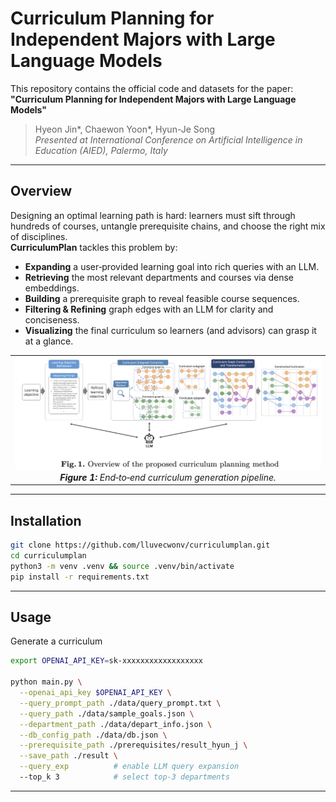 # Curriculum Planning for Independent Majors with Large Language Models
This repository contains the official code and datasets for the paper:
**"Curriculum Planning for Independent Majors with Large Language Models"**  
> Hyeon Jin*, Chaewon Yoon*, Hyun-Je Song  
> *Presented at International Conference on Artificial Intelligence in Education (AIED), Palermo, Italy* 

---

## Overview
Designing an optimal learning path is hard: learners must sift through hundreds of courses, untangle prerequisite chains, and choose the right mix of disciplines.  
**CurriculumPlan** tackles this problem by:

- **Expanding** a user‑provided learning goal into rich queries with an LLM.  
- **Retrieving** the most relevant departments and courses via dense embeddings.  
- **Building** a prerequisite graph to reveal feasible course sequences.  
- **Filtering & Refining** graph edges with an LLM for clarity and conciseness.  
- **Visualizing** the final curriculum so learners (and advisors) can grasp it at a glance.

<table align="center">
  <tr>
    <td align="center">
      <img src="overview.png" alt="Pipeline overview" style="width: 700px;"/>
      <br>
      <em><strong>Figure&nbsp;1:</strong> End‑to‑end curriculum generation pipeline.</em>
    </td>
  </tr>
</table>

---

## Installation

```bash
git clone https://github.com/lluvecwonv/curriculumplan.git
cd curriculumplan
python3 -m venv .venv && source .venv/bin/activate
pip install -r requirements.txt
```

---
## Usage
Generate a curriculum

```bash
export OPENAI_API_KEY=sk-xxxxxxxxxxxxxxxxxx

python main.py \
  --openai_api_key $OPENAI_API_KEY \
  --query_prompt_path ./data/query_prompt.txt \
  --query_path ./data/sample_goals.json \
  --department_path ./data/depart_info.json \
  --db_config_path ./data/db.json \
  --prerequisite_path ./prerequisites/result_hyun_j \
  --save_path ./result \
  --query_exp          # enable LLM query expansion
  --top_k 3            # select top‑3 departments
```


---
